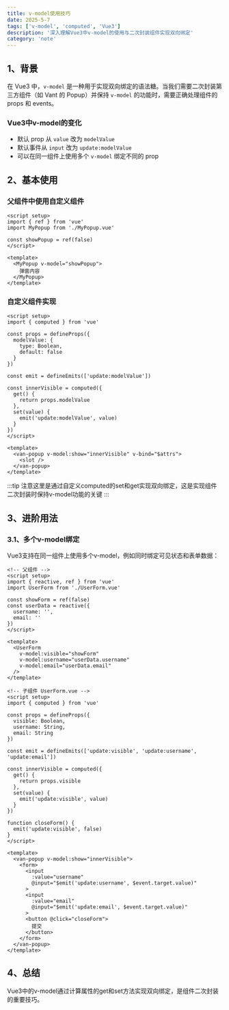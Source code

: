 ```yaml
---
title: v-model使用技巧
date: 2025-5-7
tags: ['v-model', 'computed', 'Vue3']
description: '深入理解Vue3中v-model的使用与二次封装组件实现双向绑定'
category: 'note'
---
```


## 1、背景

在 Vue3 中，`v-model` 是一种用于实现双向绑定的语法糖。当我们需要二次封装第三方组件（如 Vant 的 Popup）并保持 `v-model` 的功能时，需要正确处理组件的 props 和 events。

### Vue3中v-model的变化

- 默认 prop 从 `value` 改为 `modelValue`
- 默认事件从 `input` 改为 `update:modelValue`
- 可以在同一组件上使用多个 `v-model` 绑定不同的 prop

## 2、基本使用

### 父组件中使用自定义组件

```vue
<script setup>
import { ref } from 'vue'
import MyPopup from './MyPopup.vue'

const showPopup = ref(false)
</script>

<template>
  <MyPopup v-model="showPopup">
    弹窗内容
  </MyPopup>
</template>
```

### 自定义组件实现

```vue
<script setup>
import { computed } from 'vue'

const props = defineProps({
  modelValue: {
    type: Boolean,
    default: false
  }
})

const emit = defineEmits(['update:modelValue'])

const innerVisible = computed({
  get() {
    return props.modelValue
  },
  set(value) {
    emit('update:modelValue', value)
  }
})
</script>

<template>
  <van-popup v-model:show="innerVisible" v-bind="$attrs">
    <slot />
  </van-popup>
</template>
```

:::tip
注意这里是通过自定义computed的set和get实现双向绑定，这是实现组件二次封装时保持v-model功能的关键
:::

## 3、进阶用法

### 3.1、多个v-model绑定

Vue3支持在同一组件上使用多个v-model，例如同时绑定可见状态和表单数据：

```vue
<!-- 父组件 -->
<script setup>
import { reactive, ref } from 'vue'
import UserForm from './UserForm.vue'

const showForm = ref(false)
const userData = reactive({
  username: '',
  email: ''
})
</script>

<template>
  <UserForm
    v-model:visible="showForm"
    v-model:username="userData.username"
    v-model:email="userData.email"
  />
</template>
```

```vue
<!-- 子组件 UserForm.vue -->
<script setup>
import { computed } from 'vue'

const props = defineProps({
  visible: Boolean,
  username: String,
  email: String
})

const emit = defineEmits(['update:visible', 'update:username', 'update:email'])

const innerVisible = computed({
  get() {
    return props.visible
  },
  set(value) {
    emit('update:visible', value)
  }
})

function closeForm() {
  emit('update:visible', false)
}
</script>

<template>
  <van-popup v-model:show="innerVisible">
    <form>
      <input
        :value="username"
        @input="$emit('update:username', $event.target.value)"
      >
      <input
        :value="email"
        @input="$emit('update:email', $event.target.value)"
      >
      <button @click="closeForm">
        提交
      </button>
    </form>
  </van-popup>
</template>
```

## 4、总结

Vue3中的v-model通过计算属性的get和set方法实现双向绑定，是组件二次封装的重要技巧。

